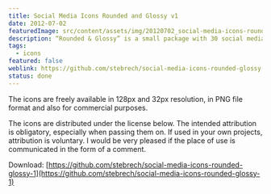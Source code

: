 ```yaml
---
title: Social Media Icons Rounded and Glossy v1
date: 2012-07-02
featuredImage: src/content/assets/img/20120702_social-media-icons-rounded-and-glossy-v1.jpg
description: “Rounded & Glossy” is a small package with 30 social media icons. The icons have a rounded shape with a glossy effect.
tags:
  - icons
featured: false
weblink: https://github.com/stebrech/social-media-icons-rounded-glossy-1
status: done
---
```

The icons are freely available in 128px and 32px resolution, in PNG file format and also for commercial purposes.

The icons are distributed under the license below. The intended attribution is obligatory, especially when passing them on. If used in your own projects, attribution is voluntary. I would be very pleased if the place of use is communicated in the form of a comment.

Download: [https://github.com/stebrech/social-media-icons-rounded-glossy-1](https://github.com/stebrech/social-media-icons-rounded-glossy-1)
